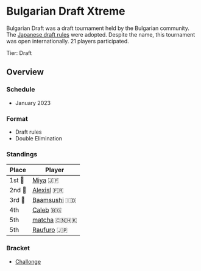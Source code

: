# Bulgarian Draft Xtreme

Bulgarian Draft was a draft tournament held by the Bulgarian community. The [Japanese draft rules](../jpdraft/jpdraftmain.md) were adopted. Despite the name, this tournament was open internationally. 21 players participated.

Tier: Draft

## Overview

### Schedule
- January 2023

### Format
- Draft rules
- Double Elimination

### Standings

|Place|Player|
|-|-|
|1st :1st_place_medal:| [Miya](../../players/japanese/miya.md) :jp: |
|2nd :2nd_place_medal:| [Alexisl](../../players/french/alexisl.md) :fr: |
|3rd :3rd_place_medal:| [Baamsushi](../../players/indonesian/baamsushi.md) :indonesia: |
|4th| [Caleb](../../players/bulgarian/caleb.md) :bulgaria: |
|5th| [matcha](../../players/chinese/matcha.md) :cn::hong_kong: |
|5th| [Raufuro](../../players/japanese/raufuro.md) :jp: |

### Bracket
- [Challonge](https://challonge.com/IEBG2)